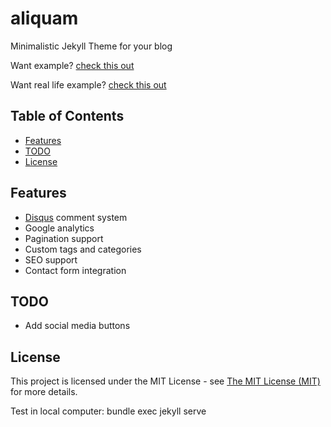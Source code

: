# aliquam

Minimalistic Jekyll Theme for your blog

Want example? [check this out](http://grrinchas.github.io/aliquam/)

Want real life example? [check this out](http://grrinchas.github.io/)

## Table of Contents

- [Features](#features)
- [TODO](#todo)
- [License](#license)

## <a name="features"></a>Features

- [Disqus](https://disqus.com/) comment system
- Google analytics
- Pagination support
- Custom tags and categories
- SEO support
- Contact form integration

## <a name="todo"></a>TODO

- Add social media buttons

## <a name="license"></a>License

This project is licensed under the MIT License - see [The MIT License (MIT)](https://opensource.org/licenses/MIT)
for more details.

Test in local computer: bundle exec jekyll serve
